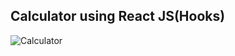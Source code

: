 ## Calculator using React JS(Hooks)

![Calculator](https://user-images.githubusercontent.com/65342122/119252187-71153280-bbc8-11eb-9477-2ff0d5674455.PNG)
